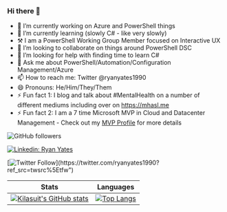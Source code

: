 ### Hi there 👋

- 🔭 I’m currently working on Azure and PowerShell things
- 🌱 I’m currently learning (slowly C# - like very slowly)
- ⚒️ I am a PowerShell Working Group Member focused on Interactive UX
- 👯 I’m looking to collaborate on things around PowerShell DSC
- 🤔 I’m looking for help with finding time to learn C#
- 💬 Ask me about PowerShell/Automation/Configuration Management/Azure
- 📫 How to reach me: Twitter @ryanyates1990 
- 😄 Pronouns: He/Him/They/Them
- ⚡ Fun fact 1: I blog and talk about #MentalHealth on a number of different mediums including over on https://mhasl.me
- ⚡ Fun fact 2: I am a 7 time Microsoft MVP in Cloud and Datacenter Management - Check out my [MVP Profile](https://mvp.microsoft.com/en-us/PublicProfile/5001821?fullName=Ryan%20Yates) for more details 

![GitHub followers](https://img.shields.io/github/followers/kilasuit?style=social)

[![Linkedin: Ryan Yates](https://img.shields.io/badge/-Ryan%20Yates-blue?style=flat-square&logo=Linkedin&logoColor=white&link=https://www.linkedin.com/in/ryanyates90/)](https://www.linkedin.com/in/ryanyates90/)

[![Twitter Follow](https://img.shields.io/twitter/follow/ryanyates1990?style=social&link=https://twitter.com/ryanyates1990?ref_src=twsrc%5Etfw")](https://twitter.com/ryanyates1990?ref_src=twsrc%5Etfw")


| Stats |  Languages |
| --------------- | --------------- |
| [![Kilasuit's GitHub stats](https://github-readme-stats.vercel.app/api?username=kilasuit&count_private=true&include_all_commits=true&show_icons=true&theme=tokyonight)](https://github.com/anuraghazra/github-readme-stats) | [![Top Langs](https://github-readme-stats.vercel.app/api/top-langs/?username=kilasuit&layout=compact&langs_count=8)](https://github.com/anuraghazra/github-readme-stats) |
